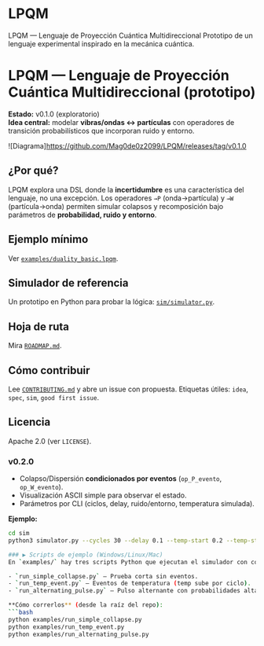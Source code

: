 

# LPQM
LPQM — Lenguaje de Proyección Cuántica Multidireccional Prototipo de un lenguaje experimental inspirado en la mecánica cuántica.
# LPQM — Lenguaje de Proyección Cuántica Multidireccional (prototipo)

**Estado:** v0.1.0 (exploratorio)  
**Idea central:** modelar **vibras/ondas ↔ partículas** con operadores de transición probabilísticos que incorporan ruido y entorno.

![Diagrama]https://github.com/Mag0de0z2099/LPQM/releases/tag/v0.1.0
## ¿Por qué?
LPQM explora una DSL donde la **incertidumbre** es una característica del lenguaje, no una excepción. Los operadores `→P` (onda→partícula) y `→W` (partícula→onda) permiten simular colapsos y recomposición bajo parámetros de **probabilidad, ruido y entorno**.

## Ejemplo mínimo
Ver [`examples/duality_basic.lpqm`](examples/duality_basic.lpqm).

## Simulador de referencia
Un prototipo en Python para probar la lógica: [`sim/simulator.py`](sim/simulator.py).

## Hoja de ruta
Mira [`ROADMAP.md`](ROADMAP.md).

## Cómo contribuir
Lee [`CONTRIBUTING.md`](CONTRIBUTING.md) y abre un issue con propuesta. Etiquetas útiles: `idea`, `spec`, `sim`, `good first issue`.

## Licencia
Apache 2.0 (ver `LICENSE`).

### v0.2.0
- Colapso/Dispersión **condicionados por eventos** (`op_P_evento`, `op_W_evento`).
- Visualización ASCII simple para observar el estado.
- Parámetros por CLI (ciclos, delay, ruido/entorno, temperatura simulada).

**Ejemplo:**
```bash
cd sim
python3 simulator.py --cycles 30 --delay 0.1 --temp-start 0.2 --temp-step 0.04

### ▶️ Scripts de ejemplo (Windows/Linux/Mac)
En `examples/` hay tres scripts Python que ejecutan el simulador con configuraciones listas:

- `run_simple_collapse.py` — Prueba corta sin eventos.
- `run_temp_event.py` — Eventos de temperatura (temp sube por ciclo).
- `run_alternating_pulse.py` — Pulso alternante con probabilidades altas.

**Cómo correrlos** (desde la raíz del repo):
```bash
python examples/run_simple_collapse.py
python examples/run_temp_event.py
python examples/run_alternating_pulse.py
